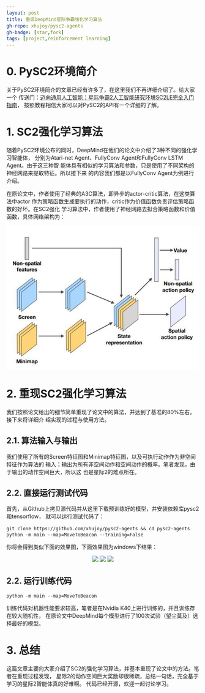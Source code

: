 ```yaml
---
layout: post
title: 重现DeepMind星际争霸强化学习算法
gh-repo: xhujoy/pysc2-agents
gh-badge: [star,fork]
tags: [project,reinforcement learning]
---
```


# 0. PySC2环境简介

关于PySC2环境简介的文章已经有许多了，在这里我们不再详细介绍了。给大家一个
传送门：[迈向通用人工智能：星际争霸2人工智能研究环境SC2LE完全入门指南](https://zhuanlan.zhihu.com/p/28434323)，
按照教程相信大家可以对PySC2的API有一个详细的了解。

# 1. SC2强化学习算法

随着PySC2环境公布的同时，DeepMind在他们的论文中介绍了3种不同的强化学习智能体，
分别为Atari-net Agent、FullyConv Agent和FullyConv LSTM Agent。由于这三种智
能体具有相似的学习算法和参数，只是使用了不同架构的神经网路来提取特征。所以接下来
的内容我们都是以FullyConv Agent为例进行介绍。

在原论文中，作者使用了经典的A3C算法，即异步的actor-critic算法，在这类算法中actor
作为策略函数生成要执行的动作，critic作为价值函数负责评估策略函数的好坏。在SC2强化
学习算法中，作者使用了神经网路去拟合策略函数和价值函数，具体网络架构为：

<div align="center">
  <img src="https://github.com/xhujoy/xhujoy.github.io/blob/master/img/pysc2-arch.jpg?raw=true" width="600px">
</div>

# 2. 重现SC2强化学习算法

我们按照论文给出的细节简单重现了论文中的算法，并达到了基准的80%左右。接下来将详细介
绍实现的过程与使用方法。

## 2.1. 算法输入与输出

我们使用了所有的Screen特征图和Minimap特征图，以及可执行动作作为非空间特征作为算法的
输入；输出为所有非空间动作和空间动作的概率。笔者发现，由于输出的动作空间巨大，所以这
也是星际2的难点所在。

## 2.2. 直接运行测试代码

首先，从Github上拷贝源代码并从这里下载预训练好的模型，并安装依赖库pysc2和tensorflow，
就可以运行测试代码了：
```shell
git clone https://github.com/xhujoy/pysc2-agents && cd pysc2-agents
python -m main --map=MoveToBeacon --training=False
```
你将会得到类似下面的效果图，下面效果图为windows下结果：

<div align="center">
  <img src="https://github.com/xhujoy/pysc2-agents/blob/master/images/MoveToBeacon.gif?raw=true" width="225px">
  <img src="https://github.com/xhujoy/pysc2-agents/blob/master/images/CollectMineralShards.gif?raw=true" width="225px"/>
  <img src="https://github.com/xhujoy/pysc2-agents/blob/master/images/DefeatRoaches.gif?raw=true" width="225px">
</div>

## 2.2. 运行训练代码

```shell
python -m main --map=MoveToBeacon
```
训练代码对机器性能要求较高，笔者是在Nvidia K40上进行训练的，并且训练存在较大随机性，
在原论文中DeepMind每个模型进行了100次试验（望尘莫及）选择最好的模型。

# 3. 总结

这篇文章主要向大家介绍了SC2的强化学习算法，并基本重现了论文中的方法。笔者在重现过程发现，
星际2的动作空间巨大奖励却很稀疏，总结一句话，完全基于学习的星际2智能体真的好难啊。
代码已经开源，欢迎一起讨论学习。
